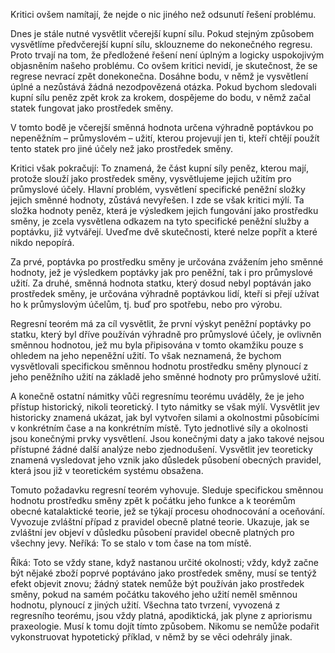 Kritici ovšem namítají, že nejde o nic jiného než odsunutí řešení problému.

Dnes je stále nutné vysvětlit včerejší kupní sílu. Pokud stejným způsobem vysvětlíme předvčerejší kupní sílu, sklouzneme do nekonečného regresu. Proto trvají na tom, že předložené řešení není úplným a logicky uspokojivým objasněním našeho problému. Co ovšem kritici nevidí, je skutečnost, že se regrese nevrací zpět donekonečna. Dosáhne bodu, v němž je vysvětlení úplné a nezůstává žádná nezodpovězená otázka. Pokud bychom sledovali kupní sílu peněz zpět krok za krokem, dospějeme do bodu, v němž začal statek fungovat jako prostředek směny.

V tomto bodě je včerejší směnná hodnota určena výhradně poptávkou po nepeněžním – průmyslovém – užití, kterou projevují jen ti, kteří chtějí použít tento statek pro jiné účely než jako prostředek směny.

Kritici však pokračují: To znamená, že část kupní síly peněz, kterou mají, protože slouží jako prostředek směny, vysvětlujeme jejich užitím pro průmyslové účely. Hlavní problém, vysvětlení specifické peněžní složky jejich směnné hodnoty, zůstává nevyřešen. I zde se však kritici mýlí. Ta složka hodnoty peněz, která je výsledkem jejich fungování jako prostředku směny, je zcela vysvětlena odkazem na tyto specifické peněžní služby a poptávku, již vytvářejí. Uveďme dvě skutečnosti, které nelze popřít a které nikdo nepopírá.

Za prvé, poptávka po prostředku směny je určována zvážením jeho směnné hodnoty, jež je výsledkem poptávky jak pro peněžní, tak i pro průmyslové užití. Za druhé, směnná hodnota statku, který dosud nebyl poptáván jako prostředek směny, je určována výhradně poptávkou lidí, kteří si přejí užívat ho k průmyslovým účelům, tj. buď pro spotřebu, nebo pro výrobu.

Regresní teorém má za cíl vysvětlit, že první výskyt peněžní poptávky po statku, který byl dříve používán výhradně pro průmyslové účely, je ovlivněn směnnou hodnotou, jež mu byla připisována v tomto okamžiku pouze s ohledem na jeho nepeněžní užití. To však neznamená, že bychom vysvětlovali specifickou směnnou hodnotu prostředku směny plynoucí z jeho peněžního užití na základě jeho směnné hodnoty pro průmyslové užití.

A konečně ostatní námitky vůči regresnímu teorému uváděly, že je jeho přístup historický, nikoli teoretický. I tyto námitky se však mýlí. Vysvětlit jev historicky znamená ukázat, jak byl vytvořen silami a okolnostmi působícími v konkrétním čase a na konkrétním místě. Tyto jednotlivé síly a okolnosti jsou konečnými prvky vysvětlení. Jsou konečnými daty a jako takové nejsou přístupné žádné další analýze nebo zjednodušení. Vysvětlit jev teoreticky znamená vysledovat jeho vznik jako důsledek působení obecných pravidel, která jsou již v teoretickém systému obsažena.

Tomuto požadavku regresní teorém vyhovuje. Sleduje specifickou směnnou hodnotu prostředku směny zpět k počátku jeho funkce a k teorémům obecné katalaktické teorie, jež se týkají procesu ohodnocování a oceňování. Vyvozuje zvláštní případ z pravidel obecně platné teorie. Ukazuje, jak se zvláštní jev objeví v důsledku působení pravidel obecně platných pro všechny jevy. Neříká: To se stalo v tom čase na tom místě.

Říká: Toto se vždy stane, když nastanou určité okolnosti; vždy, když začne být nějaké zboží poprvé poptáváno jako prostředek směny, musí se tentýž efekt objevit znovu; žádný statek nemůže být používán jako prostředek směny, pokud na samém počátku takového jeho užití neměl směnnou hodnotu, plynoucí z jiných užití. Všechna tato tvrzení, vyvozená z regresního teorému, jsou vždy platná, apodiktická, jak plyne z apriorismu praxeologie. Musí k tomu dojít tímto způsobem. Nikomu se nemůže podařit vykonstruovat hypotetický příklad, v němž by se věci odehrály jinak.